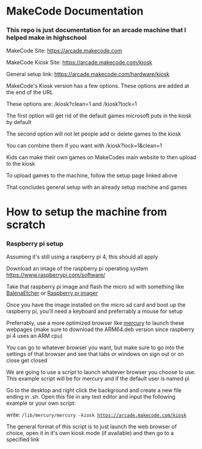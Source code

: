 # MakeCode Documentation

### This repo is just documentation for an arcade machine that I helped make in highschool

MakeCode Site: <https://arcade.makecode.com>

MakeCode Kiosk Site: <https://arcade.makecode.com/kiosk>

General setup link: <https://arcade.makecode.com/hardware/kiosk>

MakeCode's Kiosk version has a few options. These options are added at the end of the URL

These options are: /kiosk?clean=1 and /kiosk?lock=1

The first option will get rid of the default games microsoft puts in the kiosk by default

The second option will not let people add or delete games to the kiosk

You can combine them if you want with /kiosk?lock=1&clean=1

Kids can make their own games on MakeCodes main website to then upload to the kiosk

To upload games to the machine, follow the setup page linked above

That concludes general setup with an already setup machine and games



# How to setup the machine from scratch

### Raspberry pi setup

Assuming it's still using a raspberry pi 4, this should all apply

Download an image of the raspberry pi operating system <https://www.raspberrypi.com/software/>

Take that raspberry pi image and flash the micro sd with something like [BalenaEtcher](https://etcher.balena.io/) or [Raspberry pi imager](https://www.raspberrypi.com/software/)

Once you have the image installed on the micro sd card and boot up the raspberry pi, you'll need a keyboard and preferrably a mouse for setup

Preferrably, use a more optimized browser like [mercury](https://github.com/Alex313031/Mercury/releases) to launch these webpages (make sure to download the ARM64.deb version since raspberry pi 4 uses an ARM cpu)

You can go to whatever browser you want, but make sure to go into the settings of that browser and see that tabs or windows on sign out or on close get closed

We are going to use a script to launch whatever browser you choose to use. This example script will be for mercury and if the default user is named pi

Go to the desktop and right click the background and create a new file ending in .sh. Open this file in any text editor and input the following example or your own script: 

write: <code>/lib/mercury/mercury -kiosk https://arcade.makecode.com/kiosk </code>

The general format of this script is to just launch the web browser of choice, open it in it's own kiosk mode (if available) and then go to a specified link